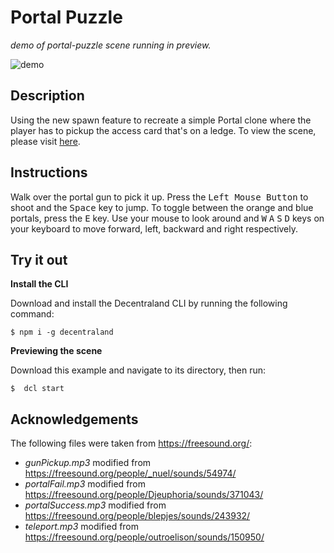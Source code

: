 # Portal Puzzle
_demo of portal-puzzle scene running in preview._

![demo](https://github.com/decentraland-scenes/portal-puzzle/blob/master/screenshots/portal-puzzle.gif)

## Description
Using the new spawn feature to recreate a simple Portal clone where the player has to pickup the access card that's on a ledge. To view the scene, please visit [here](https://portal-puzzle.vercel.app/).

## Instructions
Walk over the portal gun to pick it up. Press the <kbd>Left Mouse Button</kbd> to shoot and the <kbd>Space</kbd> key to jump. To toggle between the orange and blue portals, press the <kbd>E</kbd> key. Use your mouse to look around and <kbd>W</kbd> <kbd>A</kbd> <kbd>S</kbd> <kbd>D</kbd> keys on your keyboard to move forward, left, backward and right respectively. 

## Try it out

**Install the CLI**

Download and install the Decentraland CLI by running the following command:

```
$ npm i -g decentraland
```

**Previewing the scene**

Download this example and navigate to its directory, then run:

```
$  dcl start
```

## Acknowledgements
The following files were taken from https://freesound.org/:
- _gunPickup.mp3_ modified from https://freesound.org/people/_nuel/sounds/54974/
- _portalFail.mp3_ modified from https://freesound.org/people/Djeuphoria/sounds/371043/
- _portalSuccess.mp3_ modified from https://freesound.org/people/blepjes/sounds/243932/
- _teleport.mp3_ modified from https://freesound.org/people/outroelison/sounds/150950/
